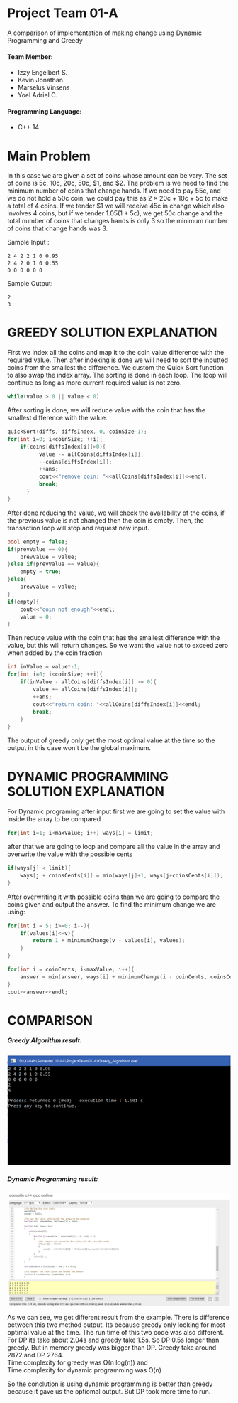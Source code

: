 # Project Team 01-A

A comparison of implementation of making change using Dynamic Programming and Greedy

#### Team Member:
- Izzy Engelbert S.
- Kevin Jonathan
- Marselus Vinsens
- Yoel Adriel C.

#### Programming Language:
- C++ 14

# Main Problem

In this case we are given a set of coins whose amount can be vary. The set of coins is 5c, 10c, 20c, 50c, $1, and $2.
The problem is we need to find the minimum number of coins that change hands. If we need to pay 55c, and we do not hold
a 50c coin, we could pay this as 2 × 20c + 10c + 5c to make a total of 4 coins. If we tender $1 we will
receive 45c in change which also involves 4 coins, but if we tender $1.05 ($1 + 5c), we get 50c change
and the total number of coins that changes hands is only 3 so the minimum number of coins that change hands was 3.

Sample Input :
```
2 4 2 2 1 0 0.95
2 4 2 0 1 0 0.55
0 0 0 0 0 0
```
Sample Output:
```
2 
3
```


# GREEDY SOLUTION EXPLANATION

First we index all the coins and map it to the coin value difference with the required value.
Then after indexing is done we will need to sort the inputted coins from the smallest the difference. 
We custom the Quick Sort function to also swap the index array. 
The sorting is done in each loop.
The loop will continue as long as more current required value is not zero.
```c++
while(value > 0 || value < 0) 
```

After sorting is done, we will reduce value with the coin that has the smallest difference with the value.
```c++
quickSort(diffs, diffsIndex, 0, coinSize-1);
for(int i=0; i<coinSize; ++i){
    if(coins[diffsIndex[i]]>0){
          value -= allCoins[diffsIndex[i]];
          --coins[diffsIndex[i]];
          ++ans;
          cout<<"remove coin: "<<allCoins[diffsIndex[i]]<<endl;
          break;
      }
}
```
After done reducing the value, we will check the availability of the coins, if the previous value is not changed then the coin is empty.
Then, the transaction loop will stop and request new input.
```c++
bool empty = false;
if(prevValue == 0){
    prevValue = value;
}else if(prevValue == value){
    empty = true;
}else{
    prevValue = value;
}
if(empty){
    cout<<"coin not enough"<<endl;
    value = 0;
}
```
Then reduce value with the coin that has the smallest difference with the value, but this will return changes. 
So we want the value not to exceed zero when added by the coin fraction
```c++
int inValue = value*-1;
for(int i=0; i<coinSize; ++i){
    if(inValue - allCoins[diffsIndex[i]] >= 0){
        value += allCoins[diffsIndex[i]];
        ++ans;
        cout<<"return coin: "<<allCoins[diffsIndex[i]]<<endl;
        break;
    }
}
```
The output of greedy only get the most optimal value at the time so the output in this case won't be the global maximum.


# DYNAMIC PROGRAMMING SOLUTION EXPLANATION

For Dynamic programing after input first we are going  to set the value with inside the array to be compared <br>
```c++
for(int i=1; i<maxValue; i++) ways[i] = limit;
```
after that we are going to loop and compare all the value in the array and overwrite the value with the possible cents

```c++
if(ways[j] < limit){
    ways[j + coinsCents[i]] = min(ways[j]+1, ways[j+coinsCents[i]]);
}
```
After overwriting it with possible coins than we are going to compare the coins given and output the answer.
To find the minimum change we are using:
```c++
for(int i = 5; i>=0; i--){
    if(values[i]<=v){
        return 1 + minimumChange(v - values[i], values);
    }
}
```
```c++
for(int i = coinCents; i<maxValue; i++){ 
    answer = min(answer, ways[i] + minimumChange(i - coinCents, coinsCents)); 
}
cout<<answer<<endl;
```
# COMPARISON 

##### Greedy Algorithm result:
![greedy](https://github.com/AAlab1819/ProjectTeam01-A/blob/master/GreedyCapt.PNG)
##### Dynamic Programming result:
![dp](https://github.com/AAlab1819/ProjectTeam01-A/blob/master/dp.JPG)
 
As we can see, we get different result from the example. There is difference between this two method output. Its because greedy only looking for most optimal value at the time. The run time of this two code was also different. For DP its take about 2.04s and greedy take 1.5s. So DP 0.5s longer than greedy. But in memory greedy was bigger than DP. Greedy take around 2872 and DP 2764.
<br>
Time complexity for greedy was Ω(n log(n)) and <br>
Time complexity for dynamic programming was O(n) <br>

So the conclution is using dynamic programming is better than greedy because it gave us the optiomal output. But DP took more time to run. 



 

